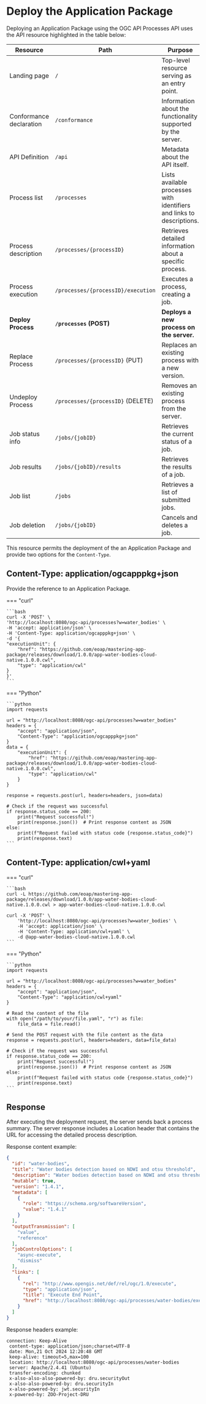 # Deploy the Application Package

Deploying an Application Package using the OGC API Processes API uses the API resource highlighted in the table below:


| **Resource**                   | **Path**                                  | **Purpose**                                                                     | **Part**   |
|--------------------------------|-------------------------------------------|---------------------------------------------------------------------------------|------------|
| Landing page                   | `/`                                       | Top-level resource serving as an entry point.                                   | Part 1     |
| Conformance declaration        | `/conformance`                            | Information about the functionality supported by the server.                    | Part 1     |
| API Definition                 | `/api`                                    | Metadata about the API itself.                                                  | Part 1     |
| Process list                   | `/processes`                              | Lists available processes with identifiers and links to descriptions.           | Part 1     |
| Process description            | `/processes/{processID}`                  | Retrieves detailed information about a specific process.                        | Part 1     |
| Process execution              | `/processes/{processID}/execution`        | Executes a process, creating a job.                                             | Part 1     |
| **Deploy Process**             | **`/processes` (POST)**                   | **Deploys a new process on the server.**                                        | **Part 2** |
| Replace Process                | `/processes/{processID}` (PUT)            | Replaces an existing process with a new version.                                | Part 2     |
| Undeploy Process               | `/processes/{processID}` (DELETE)         | Removes an existing process from the server.                                    | Part 2     |
| Job status info                | `/jobs/{jobID}`                           | Retrieves the current status of a job.                                          | Part 1     |
| Job results                    | `/jobs/{jobID}/results`                   | Retrieves the results of a job.                                                 | Part 1     |
| Job list                       | `/jobs`                                   | Retrieves a list of submitted jobs.                                             | Part 1     |
| Job deletion                   | `/jobs/{jobID}`                           | Cancels and deletes a job.                                                      | Part 1     |


This resource permits the deployment of the an Application Package and provide two options for the `Content-Type`.

## Content-Type: application/ogcapppkg+json

Provide the reference to an Application Package.

=== "curl"

    ```bash
    curl -X 'POST' \
    'http://localhost:8080/ogc-api/processes?w=water_bodies' \
    -H 'accept: application/json' \
    -H 'Content-Type: application/ogcapppkg+json' \
    -d '{
    "executionUnit": {
        "href": "https://github.com/eoap/mastering-app-package/releases/download/1.0.0/app-water-bodies-cloud-native.1.0.0.cwl",
        "type": "application/cwl"
    }
    }'
    ```

=== "Python"

    ```python
    import requests

    url = "http://localhost:8080/ogc-api/processes?w=water_bodies"
    headers = {
        "accept": "application/json",
        "Content-Type": "application/ogcapppkg+json"
    }
    data = {
        "executionUnit": {
            "href": "https://github.com/eoap/mastering-app-package/releases/download/1.0.0/app-water-bodies-cloud-native.1.0.0.cwl",
            "type": "application/cwl"
        }
    }

    response = requests.post(url, headers=headers, json=data)

    # Check if the request was successful
    if response.status_code == 200:
        print("Request successful!")
        print(response.json())  # Print response content as JSON
    else:
        print(f"Request failed with status code {response.status_code}")
        print(response.text)
    ```


## Content-Type: application/cwl+yaml

=== "curl"
 

    ```bash
    curl -L https://github.com/eoap/mastering-app-package/releases/download/1.0.0/app-water-bodies-cloud-native.1.0.0.cwl > app-water-bodies-cloud-native.1.0.0.cwl

    curl -X 'POST' \
        'http://localhost:8080/ogc-api/processes?w=water_bodies' \
        -H 'accept: application/json' \
        -H 'Content-Type: application/cwl+yaml' \
        -d @app-water-bodies-cloud-native.1.0.0.cwl
    ```

=== "Python"

    ```python
    import requests

    url = "http://localhost:8080/ogc-api/processes?w=water_bodies"
    headers = {
        "accept": "application/json",
        "Content-Type": "application/cwl+yaml"
    }

    # Read the content of the file
    with open("/path/to/your/file.yaml", "r") as file:
        file_data = file.read()

    # Send the POST request with the file content as the data
    response = requests.post(url, headers=headers, data=file_data)

    # Check if the request was successful
    if response.status_code == 200:
        print("Request successful!")
        print(response.json())  # Print response content as JSON
    else:
        print(f"Request failed with status code {response.status_code}")
        print(response.text)
    ```

## Response 

After executing the deployment request, the server sends back a process summary. The server response includes a Location header that contains the URL for accessing the detailed process description.

Response content example:

```json
{
  "id": "water-bodies",
  "title": "Water bodies detection based on NDWI and otsu threshold",
  "description": "Water bodies detection based on NDWI and otsu threshold",
  "mutable": true,
  "version": "1.4.1",
  "metadata": [
    {
      "role": "https://schema.org/softwareVersion",
      "value": "1.4.1"
    }
  ],
  "outputTransmission": [
    "value",
    "reference"
  ],
  "jobControlOptions": [
    "async-execute",
    "dismiss"
  ],
  "links": [
    {
      "rel": "http://www.opengis.net/def/rel/ogc/1.0/execute",
      "type": "application/json",
      "title": "Execute End Point",
      "href": "http://localhost:8080/ogc-api/processes/water-bodies/execution"
    }
  ]
}
```

Response headers example:

```
connection: Keep-Alive 
 content-type: application/json;charset=UTF-8 
 date: Mon,21 Oct 2024 12:20:48 GMT 
 keep-alive: timeout=5,max=100 
 location: http://localhost:8080/ogc-api/processes/water-bodies 
 server: Apache/2.4.41 (Ubuntu) 
 transfer-encoding: chunked 
 x-also-also-also-powered-by: dru.securityOut 
 x-also-also-powered-by: dru.securityIn 
 x-also-powered-by: jwt.securityIn 
 x-powered-by: ZOO-Project-DRU 
```